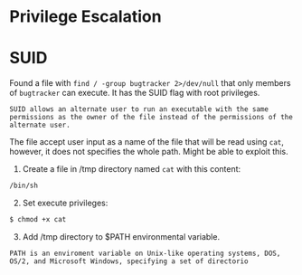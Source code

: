 # Privilege Escalation
# SUID
Found a file with `find / -group bugtracker 2>/dev/null` that only members of `bugtracker` can execute. It has the SUID flag with root privileges.

```ad-info
SUID allows an alternate user to run an executable with the same permissions as the owner of the file instead of the permissions of the alternate user.
```

The file accept user input as a name of the file that will be read using `cat`, however, it does not specifies the whole path. Might be able to exploit this.

1. Create a file in /tmp directory named `cat` with this content:
```bash
/bin/sh
```

2. Set execute privileges:
```bash
$ chmod +x cat
```

3. Add /tmp directory to $PATH environmental variable.
```ad-info
PATH is an enviroment variable on Unix-like operating systems, DOS, OS/2, and Microsoft Windows, specifying a set of directorio
```